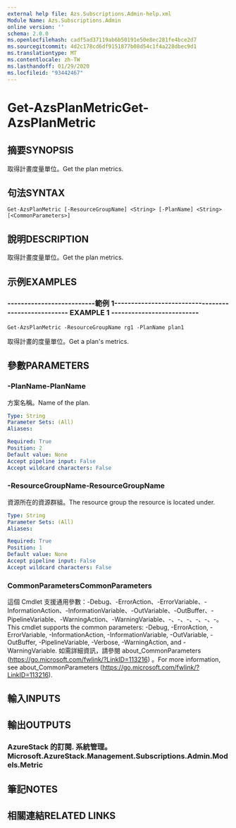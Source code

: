 ```yaml
---
external help file: Azs.Subscriptions.Admin-help.xml
Module Name: Azs.Subscriptions.Admin
online version: ''
schema: 2.0.0
ms.openlocfilehash: cadf5ad37119ab6b50191e50e8ec281fe4bce2d7
ms.sourcegitcommit: 4d2c178cd6df9151877b08d54c1f4a228dbec9d1
ms.translationtype: MT
ms.contentlocale: zh-TW
ms.lasthandoff: 01/29/2020
ms.locfileid: "93442467"
---
```

# <span data-ttu-id="94dbc-101">Get-AzsPlanMetric</span><span class="sxs-lookup"><span data-stu-id="94dbc-101">Get-AzsPlanMetric</span></span>

## <span data-ttu-id="94dbc-102">摘要</span><span class="sxs-lookup"><span data-stu-id="94dbc-102">SYNOPSIS</span></span>
<span data-ttu-id="94dbc-103">取得計畫度量單位。</span><span class="sxs-lookup"><span data-stu-id="94dbc-103">Get the plan metrics.</span></span>

## <span data-ttu-id="94dbc-104">句法</span><span class="sxs-lookup"><span data-stu-id="94dbc-104">SYNTAX</span></span>

```
Get-AzsPlanMetric [-ResourceGroupName] <String> [-PlanName] <String> [<CommonParameters>]
```

## <span data-ttu-id="94dbc-105">說明</span><span class="sxs-lookup"><span data-stu-id="94dbc-105">DESCRIPTION</span></span>
<span data-ttu-id="94dbc-106">取得計畫度量單位。</span><span class="sxs-lookup"><span data-stu-id="94dbc-106">Get the plan metrics.</span></span>

## <span data-ttu-id="94dbc-107">示例</span><span class="sxs-lookup"><span data-stu-id="94dbc-107">EXAMPLES</span></span>

### <span data-ttu-id="94dbc-108">--------------------------範例 1--------------------------</span><span class="sxs-lookup"><span data-stu-id="94dbc-108">-------------------------- EXAMPLE 1 --------------------------</span></span>
```
Get-AzsPlanMetric -ResourceGroupName rg1 -PlanName plan1
```

<span data-ttu-id="94dbc-109">取得計畫的度量單位。</span><span class="sxs-lookup"><span data-stu-id="94dbc-109">Get a plan's metrics.</span></span>

## <span data-ttu-id="94dbc-110">參數</span><span class="sxs-lookup"><span data-stu-id="94dbc-110">PARAMETERS</span></span>

### <span data-ttu-id="94dbc-111">-PlanName</span><span class="sxs-lookup"><span data-stu-id="94dbc-111">-PlanName</span></span>
<span data-ttu-id="94dbc-112">方案名稱。</span><span class="sxs-lookup"><span data-stu-id="94dbc-112">Name of the plan.</span></span>

```yaml
Type: String
Parameter Sets: (All)
Aliases: 

Required: True
Position: 2
Default value: None
Accept pipeline input: False
Accept wildcard characters: False
```

### <span data-ttu-id="94dbc-113">-ResourceGroupName</span><span class="sxs-lookup"><span data-stu-id="94dbc-113">-ResourceGroupName</span></span>
<span data-ttu-id="94dbc-114">資源所在的資源群組。</span><span class="sxs-lookup"><span data-stu-id="94dbc-114">The resource group the resource is located under.</span></span>

```yaml
Type: String
Parameter Sets: (All)
Aliases: 

Required: True
Position: 1
Default value: None
Accept pipeline input: False
Accept wildcard characters: False
```

### <span data-ttu-id="94dbc-115">CommonParameters</span><span class="sxs-lookup"><span data-stu-id="94dbc-115">CommonParameters</span></span>
<span data-ttu-id="94dbc-116">這個 Cmdlet 支援通用參數：-Debug、-ErrorAction、-ErrorVariable、-InformationAction、-InformationVariable、-OutVariable、-OutBuffer、-PipelineVariable、-WarningAction、-WarningVariable、-、-、-、-、-、-。</span><span class="sxs-lookup"><span data-stu-id="94dbc-116">This cmdlet supports the common parameters: -Debug, -ErrorAction, -ErrorVariable, -InformationAction, -InformationVariable, -OutVariable, -OutBuffer, -PipelineVariable, -Verbose, -WarningAction, and -WarningVariable.</span></span> <span data-ttu-id="94dbc-117">如需詳細資訊，請參閱 about_CommonParameters (https://go.microsoft.com/fwlink/?LinkID=113216) 。</span><span class="sxs-lookup"><span data-stu-id="94dbc-117">For more information, see about_CommonParameters (https://go.microsoft.com/fwlink/?LinkID=113216).</span></span>

## <span data-ttu-id="94dbc-118">輸入</span><span class="sxs-lookup"><span data-stu-id="94dbc-118">INPUTS</span></span>

## <span data-ttu-id="94dbc-119">輸出</span><span class="sxs-lookup"><span data-stu-id="94dbc-119">OUTPUTS</span></span>

### <span data-ttu-id="94dbc-120">AzureStack 的訂閱. 系統管理。</span><span class="sxs-lookup"><span data-stu-id="94dbc-120">Microsoft.AzureStack.Management.Subscriptions.Admin.Models.Metric</span></span>

## <span data-ttu-id="94dbc-121">筆記</span><span class="sxs-lookup"><span data-stu-id="94dbc-121">NOTES</span></span>

## <span data-ttu-id="94dbc-122">相關連結</span><span class="sxs-lookup"><span data-stu-id="94dbc-122">RELATED LINKS</span></span>

